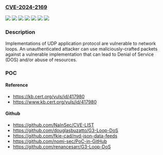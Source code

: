 ### [CVE-2024-2169](https://cve.mitre.org/cgi-bin/cvename.cgi?name=CVE-2024-2169)
![](https://img.shields.io/static/v1?label=Product&message=RouterOS-TFTP&color=blue)
![](https://img.shields.io/static/v1?label=Product&message=WDS&color=blue)
![](https://img.shields.io/static/v1?label=Product&message=dproxy-nexgen&color=blue)
![](https://img.shields.io/static/v1?label=Version&message=%3D%20*%20&color=brighgreen)
![](https://img.shields.io/static/v1?label=Version&message=*%3C%3D%207.13.2%20&color=brighgreen)
![](https://img.shields.io/static/v1?label=Version&message=0.1%3C%3D%200.5%20&color=brighgreen)
![](https://img.shields.io/static/v1?label=Vulnerability&message=CWE-406%3A%20Insufficient%20Control%20of%20Network%20Message%20Volume%20(Network%20Amplification)&color=brighgreen)

### Description

Implementations of UDP application protocol are vulnerable to network loops.   An unauthenticated attacker can use maliciously-crafted packets against a vulnerable implementation that can lead to Denial of Service (DOS) and/or abuse of resources.

### POC

#### Reference
- https://kb.cert.org/vuls/id/417980
- https://www.kb.cert.org/vuls/id/417980

#### Github
- https://github.com/NaInSec/CVE-LIST
- https://github.com/douglasbuzatto/G3-Loop-DoS
- https://github.com/fkie-cad/nvd-json-data-feeds
- https://github.com/nomi-sec/PoC-in-GitHub
- https://github.com/renancesarr/G3-Loop-DoS


